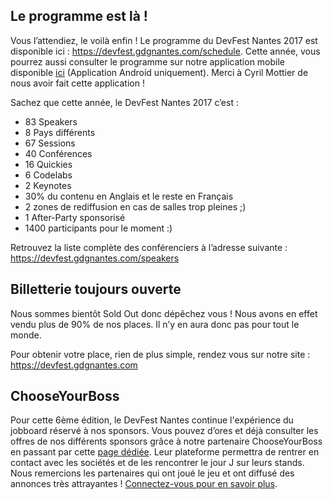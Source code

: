 ## Le programme est là !

Vous l’attendiez, le voilà enfin ! Le programme du DevFest Nantes 2017 est disponible ici : https://devfest.gdgnantes.com/schedule. Cette année, vous pourrez aussi consulter le programme sur notre application mobile disponible <a href="https://play.google.com/store/apps/details?id=com.gdgnantes.devfest.android" target="_blank">ici</a> (Application Android uniquement). Merci à Cyril Mottier de nous avoir fait cette application !

Sachez que cette année, le DevFest Nantes 2017 c’est :
* 83 Speakers
* 8 Pays différents
* 67 Sessions
* 40 Conférences
* 16 Quickies
* 6 Codelabs
* 2 Keynotes
* 30% du contenu en Anglais et le reste en Français
* 2 zones de rediffusion en cas de salles trop pleines ;)
* 1 After-Party sponsorisé
* 1400 participants pour le moment :)

Retrouvez la liste complète des conférenciers à l’adresse suivante : https://devfest.gdgnantes.com/speakers

## Billetterie toujours ouverte

Nous sommes bientôt Sold Out donc dépêchez vous ! Nous avons en effet vendu plus de 90% de nos places. Il n’y en aura donc pas pour tout le monde.

Pour obtenir votre place, rien de plus simple, rendez vous sur notre site : https://devfest.gdgnantes.com

## ChooseYourBoss

Pour cette 6ème édition, le DevFest Nantes continue l'expérience du jobboard réservé à nos sponsors. Vous pouvez d’ores et déjà consulter les offres de nos différents sponsors grâce à notre partenaire ChooseYourBoss en passant par cette <a href="https://www.chooseyourboss.com/users/sign_up?event=devfest-nantes-2017" target="_blank">page dédiée</a>. Leur plateforme permettra de rentrer en contact avec les sociétés et de les rencontrer le jour J sur leurs stands. Nous remercions les partenaires qui ont joué le jeu et ont diffusé des annonces très attrayantes ! <a href="https://www.chooseyourboss.com/users/sign_up?event=devfest-nantes-2017" target="_blank">Connectez-vous pour en savoir plus</a>.
